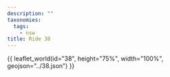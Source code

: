 ```yaml
---
description: ""
taxonomies:
  tags:
    - nsw
title: Ride 38
---
```


{{ leaflet_world(id="38", height="75%", width="100%", geojson="../38.json") }}
